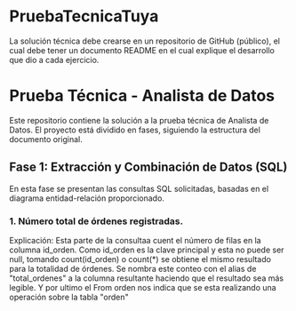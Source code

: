 # PruebaTecnicaTuya
La solución técnica debe crearse en un repositorio de GitHub (público), el cual debe tener un documento README en el cual explique el desarrollo que dio a cada ejercicio.

# Prueba Técnica - Analista de Datos

Este repositorio contiene la solución a la prueba técnica de Analista de Datos. El proyecto está dividido en fases, siguiendo la estructura del documento original.

## Fase 1: Extracción y Combinación de Datos (SQL)

En esta fase se presentan las consultas SQL solicitadas, basadas en el diagrama entidad-relación proporcionado.

### 1. Número total de órdenes registradas.

Explicación: Esta parte de la consultaa cuent el número de filas en la columna id_orden. Como id_orden es la clave principal y esta no puede ser null, tomando count(id_orden) o count(*) se obtiene el mismo resultado para la totalidad de órdenes. Se nombra este conteo con el alias de "total_ordenes" a la columna resultante haciendo que el resultado sea más legible.
Y por ultimo el From orden nos indica que se esta realizando una operación sobre la tabla "orden"
